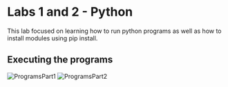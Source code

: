 # Labs 1 and 2 - Python

This lab focused on learning how to run python programs as well as how to install modules using pip install.

## Executing the programs

![ProgramsPart1](ProgramsPart1)
![ProgramsPart2](ProgramsPart2)
